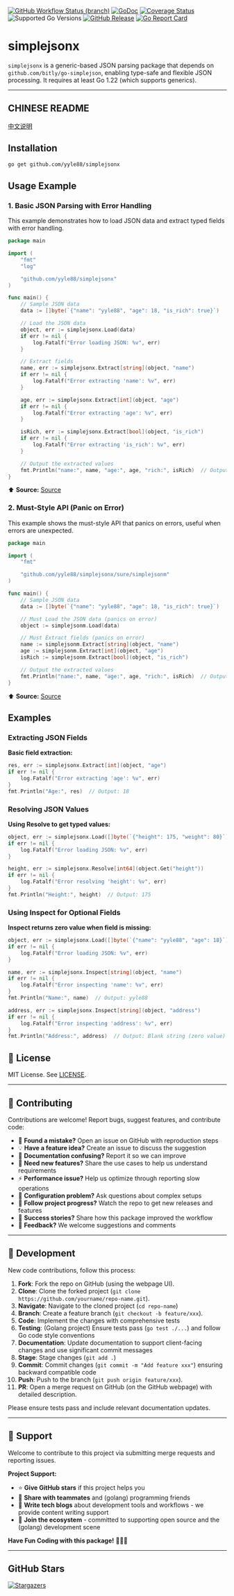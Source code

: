 [![GitHub Workflow Status (branch)](https://img.shields.io/github/actions/workflow/status/yyle88/simplejsonx/release.yml?branch=main&label=BUILD)](https://github.com/yyle88/simplejsonx/actions/workflows/release.yml?query=branch%3Amain)
[![GoDoc](https://pkg.go.dev/badge/github.com/yyle88/simplejsonx)](https://pkg.go.dev/github.com/yyle88/simplejsonx)
[![Coverage Status](https://img.shields.io/coveralls/github/yyle88/simplejsonx/main.svg)](https://coveralls.io/github/yyle88/simplejsonx?branch=main)
![Supported Go Versions](https://img.shields.io/badge/Go-1.22--1.25-lightgrey.svg)
[![GitHub Release](https://img.shields.io/github/release/yyle88/simplejsonx.svg)](https://github.com/yyle88/simplejsonx/releases)
[![Go Report Card](https://goreportcard.com/badge/github.com/yyle88/simplejsonx)](https://goreportcard.com/report/github.com/yyle88/simplejsonx)

# simplejsonx

`simplejsonx` is a generic-based JSON parsing package that depends on `github.com/bitly/go-simplejson`, enabling type-safe and flexible JSON processing. It requires at least Go 1.22 (which supports generics).

---

<!-- TEMPLATE (EN) BEGIN: LANGUAGE NAVIGATION -->
## CHINESE README

[中文说明](README.zh.md)
<!-- TEMPLATE (EN) END: LANGUAGE NAVIGATION -->

## Installation

```bash
go get github.com/yyle88/simplejsonx
```

## Usage Example

### 1. Basic JSON Parsing with Error Handling

This example demonstrates how to load JSON data and extract typed fields with error handling.

```go
package main

import (
	"fmt"
	"log"

	"github.com/yyle88/simplejsonx"
)

func main() {
	// Sample JSON data
	data := []byte(`{"name": "yyle88", "age": 18, "is_rich": true}`)

	// Load the JSON data
	object, err := simplejsonx.Load(data)
	if err != nil {
		log.Fatalf("Error loading JSON: %v", err)
	}

	// Extract fields
	name, err := simplejsonx.Extract[string](object, "name")
	if err != nil {
		log.Fatalf("Error extracting 'name': %v", err)
	}

	age, err := simplejsonx.Extract[int](object, "age")
	if err != nil {
		log.Fatalf("Error extracting 'age': %v", err)
	}

	isRich, err := simplejsonx.Extract[bool](object, "is_rich")
	if err != nil {
		log.Fatalf("Error extracting 'is_rich': %v", err)
	}

	// Output the extracted values
	fmt.Println("name:", name, "age:", age, "rich:", isRich)  // Output: name: yyle88 age: 18 rich: true
}
```

⬆️ **Source:** [Source](internal/demos/demo1x/main.go)

### 2. Must-Style API (Panic on Error)

This example shows the must-style API that panics on errors, useful when errors are unexpected.

```go
package main

import (
	"fmt"

	"github.com/yyle88/simplejsonx/sure/simplejsonm"
)

func main() {
	// Sample JSON data
	data := []byte(`{"name": "yyle88", "age": 18, "is_rich": true}`)

	// Must Load the JSON data (panics on error)
	object := simplejsonm.Load(data)

	// Must Extract fields (panics on error)
	name := simplejsonm.Extract[string](object, "name")
	age := simplejsonm.Extract[int](object, "age")
	isRich := simplejsonm.Extract[bool](object, "is_rich")

	// Output the extracted values
	fmt.Println("name:", name, "age:", age, "rich:", isRich)  // Output: name: yyle88 age: 18 rich: true
}
```

⬆️ **Source:** [Source](internal/demos/demo2x/main.go)

## Examples

### Extracting JSON Fields

**Basic field extraction:**
```go
res, err := simplejsonx.Extract[int](object, "age")
if err != nil {
    log.Fatalf("Error extracting 'age': %v", err)
}
fmt.Println("Age:", res)  // Output: 18
```

### Resolving JSON Values

**Using Resolve to get typed values:**
```go
object, err := simplejsonx.Load([]byte(`{"height": 175, "weight": 80}`))
if err != nil {
	log.Fatalf("Error loading JSON: %v", err)
}

height, err := simplejsonx.Resolve[int64](object.Get("height"))
if err != nil {
	log.Fatalf("Error resolving 'height': %v", err)
}
fmt.Println("Height:", height)  // Output: 175
```

### Using Inspect for Optional Fields

**Inspect returns zero value when field is missing:**
```go
object, err := simplejsonx.Load([]byte(`{"name": "yyle88", "age": 18}`))
if err != nil {
	log.Fatalf("Error loading JSON: %v", err)
}

name, err := simplejsonx.Inspect[string](object, "name")
if err != nil {
    log.Fatalf("Error inspecting 'name': %v", err)
}
fmt.Println("Name:", name)  // Output: yyle88

address, err := simplejsonx.Inspect[string](object, "address")
if err != nil {
    log.Fatalf("Error inspecting 'address': %v", err)
}
fmt.Println("Address:", address)  // Output: Blank string (zero value)
```

<!-- TEMPLATE (EN) BEGIN: STANDARD PROJECT FOOTER -->
<!-- VERSION 2025-09-26 07:39:27.188023 +0000 UTC -->

## 📄 License

MIT License. See [LICENSE](LICENSE).

---

## 🤝 Contributing

Contributions are welcome! Report bugs, suggest features, and contribute code:

- 🐛 **Found a mistake?** Open an issue on GitHub with reproduction steps
- 💡 **Have a feature idea?** Create an issue to discuss the suggestion
- 📖 **Documentation confusing?** Report it so we can improve
- 🚀 **Need new features?** Share the use cases to help us understand requirements
- ⚡ **Performance issue?** Help us optimize through reporting slow operations
- 🔧 **Configuration problem?** Ask questions about complex setups
- 📢 **Follow project progress?** Watch the repo to get new releases and features
- 🌟 **Success stories?** Share how this package improved the workflow
- 💬 **Feedback?** We welcome suggestions and comments

---

## 🔧 Development

New code contributions, follow this process:

1. **Fork**: Fork the repo on GitHub (using the webpage UI).
2. **Clone**: Clone the forked project (`git clone https://github.com/yourname/repo-name.git`).
3. **Navigate**: Navigate to the cloned project (`cd repo-name`)
4. **Branch**: Create a feature branch (`git checkout -b feature/xxx`).
5. **Code**: Implement the changes with comprehensive tests
6. **Testing**: (Golang project) Ensure tests pass (`go test ./...`) and follow Go code style conventions
7. **Documentation**: Update documentation to support client-facing changes and use significant commit messages
8. **Stage**: Stage changes (`git add .`)
9. **Commit**: Commit changes (`git commit -m "Add feature xxx"`) ensuring backward compatible code
10. **Push**: Push to the branch (`git push origin feature/xxx`).
11. **PR**: Open a merge request on GitHub (on the GitHub webpage) with detailed description.

Please ensure tests pass and include relevant documentation updates.

---

## 🌟 Support

Welcome to contribute to this project via submitting merge requests and reporting issues.

**Project Support:**

- ⭐ **Give GitHub stars** if this project helps you
- 🤝 **Share with teammates** and (golang) programming friends
- 📝 **Write tech blogs** about development tools and workflows - we provide content writing support
- 🌟 **Join the ecosystem** - committed to supporting open source and the (golang) development scene

**Have Fun Coding with this package!** 🎉🎉🎉

<!-- TEMPLATE (EN) END: STANDARD PROJECT FOOTER -->

---

## GitHub Stars

[![Stargazers](https://starchart.cc/yyle88/simplejsonx.svg?variant=adaptive)](https://starchart.cc/yyle88/simplejsonx)
